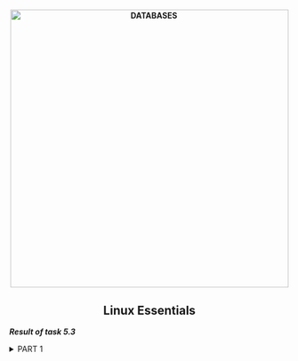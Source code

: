 <h4 align="center"> 
  <img alt="DATABASES" src="https://commons.bmstu.wiki/images/b/be/Linux-3_6.png" width="500"> 
</h4>
<h2 align="center"> Linux Essentials </h2>

***Result of task 5.3*** <br>

<details><summary>PART 1</summary><br>
1. How many states could has a process in Linux? <br> 
In Linux, a process is an instance of executing a program or command. While these processes exist, they’ll be in one of the five possible states:

```  
Running or Runnable (R)
Uninterruptible Sleep (D)
Interruptable Sleep (S)
Stopped (T)
Zombie (Z)
```
  1) When a new process is started, it’ll be placed into the running or runnable state. In the running state, the process takes up a CPU core to execute its code and logic.
  2) There are two different sleeping states: the uninterruptible sleeping state (D) and the interruptible sleeping state (S). 
The uninterruptible sleeping state will only wait for the resources to be available before it transit into a runnable state, and it doesn’t react to any signals. 
On the other hand, the interruptible sleeping state (s) will react to signals and the availability of resources.
  3) From a running or runnable state, we could put a process into the stopped state (T) using the SIGSTOP or SIGTSTP signals. 
  4) When a process has completed its execution or is terminated, it’ll send the SIGCHLD signal to the parent process and go into the zombie state.<br>

Here are the different values that the s, stat and state output specifiers (header "STAT" or "S") will display to describe the state of a process:
  
```
               D    uninterruptible sleep (usually IO)
               I    Idle kernel thread
               R    running or runnable (on run queue)
               S    interruptible sleep (waiting for an event to
                    complete)
               T    stopped by job control signal
               t    stopped by debugger during the tracing
               W    paging (not valid since the 2.6.xx kernel)
               X    dead (should never be seen)
               Z    defunct ("zombie") process, terminated but not
                    reaped by its parent
```

For BSD formats and when the stat keyword is used, additional characters may be displayed:
  
```
               <    high-priority (not nice to other users)
               N    low-priority (nice to other users)
               L    has pages locked into memory (for real-time and
                    custom IO)
               s    is a session leader
               l    is multi-threaded (using CLONE_THREAD, like NPTL
                    pthreads do)
               +    is in the foreground process group
```
  
  <img alt="" src="https://github.com/zinchenko-ihor/DevOps_online_Kyiv_2021Q4/blob/master/m5/Task5.3/IMG/Part1/ps.png"><br>
  <img alt="" src="https://github.com/zinchenko-ihor/DevOps_online_Kyiv_2021Q4/blob/master/m5/Task5.3/IMG/Part1/states_ps_aux.png"><br>
  
2. Examine the pstree command. Make output (highlight) the chain (ancestors) of the current process. <br>
Pstree command in Linux that shows the running processes as a tree which is a more convenient way to display the processes hierarchy and makes the output more visually appealing. The root of the tree is either init or the process with the given pid.<br>
  The top/main item in the tree is the parent process of all system processes. In this example, the systemd is the first process to start at boot.
pstree concatenates identical branches by enclosing them in square brackets and adding an integer to them representing the number of branches. This makes the conclusion more stable and visually appealing.<br>
  
  OPTIONS:
```
       -a     Show command line arguments.  If the command line of a
              process is swapped out, that process is shown in
              parentheses.  -a implicitly disables compaction for
              processes but not threads.
       -A     Use ASCII characters to draw the tree.
       -c     Disable compaction of identical subtrees.  By default,
              subtrees are compacted whenever possible.
       -C     Color the process name by given attribute. Currently
              pstree only accepts the value age which colors by process
              age.  Processes newer than 60 seconds are green, newer
              than an hour yellow and the remaining red.
       -g     Show PGIDs.  Process Group IDs are shown as decimal
              numbers in parentheses after each process name.  If both
              PIDs and PGIDs are displayed then PIDs are shown first.
       -G     Use VT100 line drawing characters.
       -h     Highlight the current process and its ancestors.  This is
              a no-op if the terminal doesn't support highlighting or if
              neither the current process nor any of its ancestors are
              in the subtree being shown.
       -H     Like -h, but highlight the specified process instead.
              Unlike with -h, pstree fails when using -H if highlighting
              is not available.
       -l     Display long lines.  By default, lines are truncated to
              either the COLUMNS environment variable or the display
              width.  If neither of these methods work, the default of
              132 columns is used.
       -n     Sort processes with the same parent by PID instead of by
              name.  (Numeric sort.)
       -N     Show individual trees for each namespace of the type
              specified.  The available types are: ipc, mnt, net, pid,
              time, user, uts.  Regular users don't have access to other
              users' processes information, so the output will be
              limited.
       -p     Show PIDs.  PIDs are shown as decimal numbers in
              parentheses after each process name.  -p implicitly
              disables compaction.
       -s     Show parent processes of the specified process.
       -S     Show namespaces transitions.  Like -N, the output is
              limited when running as a regular user.
       -t     Show full names for threads when available.
       -T     Hide threads and only show processes.
       -u     Show uid transitions.  Whenever the uid of a process
              differs from the uid of its parent, the new uid is shown
              in parentheses after the process name.
       -U     Use UTF-8 (Unicode) line drawing characters.  Under Linux
              1.1-54 and above, UTF-8 mode is entered on the console
              with echo -e ' 33%8' and left with echo -e ' 33%@'.
       -V     Display version information.
       -Z     Show the current security attributes of the process. For
              SELinux systems this will be the security context.
```
  
  <img alt="" src="https://github.com/zinchenko-ihor/DevOps_online_Kyiv_2021Q4/blob/master/m5/Task5.3/IMG/Part1/pstree.png"><br>
  <img alt="" src="https://github.com/zinchenko-ihor/DevOps_online_Kyiv_2021Q4/blob/master/m5/Task5.3/IMG/Part1/pstree1.png"><br>
  <img alt="" src="https://github.com/zinchenko-ihor/DevOps_online_Kyiv_2021Q4/blob/master/m5/Task5.3/IMG/Part1/pstree2.png"><br>
  <img alt="" src="https://github.com/zinchenko-ihor/DevOps_online_Kyiv_2021Q4/blob/master/m5/Task5.3/IMG/Part1/pstree3.png"><br>
  
3. What is a proc file system? <br>
  Procfs is a special filesystem used on UNIX-like operating systems. Allows you to access information from the kernel about system processes. Required to execute commands such as ps, w, top. It is usually mounted on / proc. procfs creates a two-level representation of processspaces. At the top level, processes are directories named according to their pid. Also at the top level is a link to the directory corresponding to the process that is executing the request; it can have a different name on different operating systems (curproc on FreeBSD, self on Linux). <br>
  Proc file system (procfs) is virtual file system created on fly when system boots and is dissolved at time of system shut down.
It contains useful information about the processes that are currently running, it is regarded as control and information center for kernel.
The proc file system also provides communication medium between kernel space and user space.<br>
If you list the directories, you will find that for each PID of a process there is dedicated directory.
You can check directories only on terminal using:
  
```
  ls /proc
```
  <img alt="" src="https://github.com/zinchenko-ihor/DevOps_online_Kyiv_2021Q4/blob/master/m5/Task5.3/IMG/Part1/ls_proc.png"><br>
  
4. Print information about the processor (its type, supported technologies, etc.).<br>
The cpu information includes details about the processor, like the architecture, vendor name, model, number of cores, speed of each core etc.
There are quite a few commands on linux to get those details about the cpu.<br>
  The /proc/cpuinfo file contains details about individual cpu cores. Every processor or core is listed separately the various details about speed, cache size and model name are included in the description. Output its contents with command "cat".

```
  cat /proc/cpuinfo
```
   <img alt="" src="https://github.com/zinchenko-ihor/DevOps_online_Kyiv_2021Q4/blob/master/m5/Task5.3/IMG/Part1/cpuinfo.png"><br>\
   <img alt="" src="https://github.com/zinchenko-ihor/DevOps_online_Kyiv_2021Q4/blob/master/m5/Task5.3/IMG/Part1/cpuinfo1.png"><br>
  
lscpu is a small and quick command that does not need any options. It would simply print the cpu hardware details in a user-friendly format.

```
  lscpu
```
   <img alt="" src="https://github.com/zinchenko-ihor/DevOps_online_Kyiv_2021Q4/blob/master/m5/Task5.3/IMG/Part1/lscpu.png"><br>
  
The lshw command can display limited information about the cpu. lshw by default shows information about various hardware parts, and the '-class' option can be used to pickup information about a specific hardware part.

```
  lshw -class processor
``` 
  <img alt="" src="https://github.com/zinchenko-ihor/DevOps_online_Kyiv_2021Q4/blob/master/m5/Task5.3/IMG/Part1/lshw_class.png"><br>
  
The cpuid command fetches CPUID information about Intel and AMD x86 processors.
The program can be installed with apt on ubuntu:
  
```
  sudo apt install cpuid
```
  <img alt="" src="https://github.com/zinchenko-ihor/DevOps_online_Kyiv_2021Q4/blob/master/m5/Task5.3/IMG/Part1/cpuid.png"><br>
  
5. Use the ps command to get information about the process. The information should be as follows: the owner of the process, the arguments with which the process was launched for execution, the group owner of this process, etc. <br>
PS displays information about a selection of the active processes.  If you want a repetitive update of the selection and the displayed information, use top instead.<br>
  This version of ps accepts several kinds of options:
  1) UNIX options, which may be grouped and must be preceded by a dash.
  2) BSD options, which may be grouped and must not be used with a dash.
  3) GNU long options, which are preceded by two dashes.
  
```
  ps -au
  ps -aux
  
 -a - also shows processes started by other users;
 -x - also shows processes that do not have a controlled terminal or are started from another terminal;
 -u - Prints the username, started the process, and start time for each of the processes.
```
  <img alt="" src="https://github.com/zinchenko-ihor/DevOps_online_Kyiv_2021Q4/blob/master/m5/Task5.3/IMG/Part1/ps_au_5.png"><br>
  <img alt="" src="https://github.com/zinchenko-ihor/DevOps_online_Kyiv_2021Q4/blob/master/m5/Task5.3/IMG/Part1/ps_aux.png"><br>
  
6.  How to define kernel processes and user processes? <br>
In modern linux, unlike many other Unixes, there are so-called "kernel processes". Judging by these, these are just parts of the kernel itself, functions of the general kernel code, working in the same address space and with the same privileges as the rest of the kernel code. Their only difference from other parts of the kernel is that separate entries are created for them in the process table. They are made by processes so that their execution occurs independently of the rest of the kernel, with a lower priority. Their execution takes place under the control of the scheduler, like all other processes in the system.<br>
  The linux kernel processes are started by the kernel itself, and the kthread process with PID = 2 is assigned to the parent process that allegedly spawned them. Thus, the processes of the kernel should be considered the process itself with PID = 2, as well as processes for which the PPID (i.e. the pid of the parent) is 2.<br>

```
  sudo ps --ppid=2 --pid=2
```

User processes - all others:
  
```
  sudo ps -N --ppid=2 --pid=2
```
  Also, by default, pstree without parameters shows only the tree of processes spawned by init, i.e. user processes. Kernel processes will show sudo pstree 2.<br>
  
  <img alt="" src="https://github.com/zinchenko-ihor/DevOps_online_Kyiv_2021Q4/blob/master/m5/Task5.3/IMG/Part1/kernel_process.png"><br>
  <img alt="" src="https://github.com/zinchenko-ihor/DevOps_online_Kyiv_2021Q4/blob/master/m5/Task5.3/IMG/Part1/kernel_process1.png"><br>
  <img alt="" src="https://github.com/zinchenko-ihor/DevOps_online_Kyiv_2021Q4/blob/master/m5/Task5.3/IMG/Part1/user_process1.png"><br>
  <img alt="" src="https://github.com/zinchenko-ihor/DevOps_online_Kyiv_2021Q4/blob/master/m5/Task5.3/IMG/Part1/user_process.png"><br>
  
7. Print the list of processes to the terminal. Briefly describe the statuses of the processes. What condition are they in, or can they be arriving in? <br>
  Print a list of processes in the terminal using the command:
```
  ps -aux
```
  <img alt="" src="https://github.com/zinchenko-ihor/DevOps_online_Kyiv_2021Q4/blob/master/m5/Task5.3/IMG/Part1/ps_aux_7.png"><br>
  
8.  Display only the processes of a specific user. <br>
  To see only the processes owned by a specific user on Linux run:
  
```
  ps -u {username}
```
  You can get a list of every process running as {username} (real [RUID] & effective ID [EUID]) in user format:

```
  ps -U {username} -u {username}
```
  <img alt="" src="https://github.com/zinchenko-ihor/DevOps_online_Kyiv_2021Q4/blob/master/m5/Task5.3/IMG/Part1/ps_u_devops.png"><br>
  <img alt="" src="https://github.com/zinchenko-ihor/DevOps_online_Kyiv_2021Q4/blob/master/m5/Task5.3/IMG/Part1/ps_U.png"><br>
  
9. What utilities can be used to analyze existing running tasks (by analyzing the help for the ps command)? <br>
  Using the man ps command, we can find information on additional utilities to view the status of processes:
```
  pgrep - looks through the currently running processes and lists the process IDs which match the selection criteria to stdout.
  pstree - shows running processes as a tree.
  top - provides a dynamic real-time view of a running system.
  proc - process information pseudo-filesystem.
```
  <img alt="" src="https://github.com/zinchenko-ihor/DevOps_online_Kyiv_2021Q4/blob/master/m5/Task5.3/IMG/Part1/see_also_9.png"><br>
  
10. What information does top command display? <br>
top command is used to show the Linux processes. It provides a dynamic real-time view of the running system. Usually, this command shows the summary information of the system and the list of processes or threads which are currently managed by the Linux Kernel.<br>
As soon as you will run this command it will open an interactive command mode where the top half portion will contain the statistics of processes and resource usage. And Lower half contains a list of the currently running processes. Pressing q will simply exit the command mode.<br>
  <img alt="" src="https://github.com/zinchenko-ihor/DevOps_online_Kyiv_2021Q4/blob/master/m5/Task5.3/IMG/Part1/top_10.png"><br>
 
  Here:
```
  PID: Shows task’s unique process id.
  USER: User name of owner of task.
  PR: Stands for priority of the task.
  NI: Represents a Nice Value of task. A Negative nice value implies higher priority, and positive Nice value means lower priority.
  VIRT: Virtual memory that the process is using.
  RES: Resident Memory Size.
  SHR: The total amount of memory this process shares with othersю
  S: The current status of the process: R - running; S - sleeping, Z - zombie.
  %CPU: Percentage of used CPU time.
  %MEM: Percentage of RAM used by the process.
  TIME+: CPU Time, the duration of the process since the start.
  COMMAND: The name of the command (program) that initiated the process.
```
  
11. Display the processes of the specific user using the top command. <br>
To show all processes for a specific user using top command:
  
```
  top -u {username}
```
   <img alt="" src="https://github.com/zinchenko-ihor/DevOps_online_Kyiv_2021Q4/blob/master/m5/Task5.3/IMG/Part1/top_U.png"><br>
  
12. What interactive commands can be used to control the top command? Give a couple of examples. <br>
Listed below is a brief index of interactive commands within categories.<br>
Some commands appear more than once -- their meaning or scope may vary depending on the context in which they are issued.<br>

```
GLOBAL_Commands <Ret/Sp> ?, =, A, B, d, G, h, I, k, q, r, s, W, Z 
SUMMARY_Area_Commands l, m, t, 1 
TASK_Area_Commands 
  Appearance: b, x, y, z 
  Content: c, f, H, o, S, u 
  Size: #, i, n 
  Sorting: <, >, F, O, R
COLOR_Mapping <Ret>, a, B, b, H, M, q, S, T, w, z, 0 - 7 
COMMANDS_for_Windows -, _, =, +, A, a, G, g, w
```
Interactive commands that you can execute while the program is running:
  
```
  h - displays help for the utility;
  q or Esc - exit top;
  A - choice of color scheme;
  d or s - change the information update interval;
  H - display process streams;
  k - send a termination signal to the process;
  W - write the current program settings to the configuration file;
  Y - view additional information about the process, open files, ports, logs, etc.
  Z - change the color scheme;
  l - hide or display information about the average load on the system;
  m - turn off or switch the display mode of information about memory;
  x - highlight in bold the column by which sorting is performed;
  y - highlight in bold the processes that are running at the moment;
  z - switch between color and monochrome modes;
  c - switching the command output mode, the full path and only the command are available;
  F - setting fields with information about processes;
  o - filtering processes by an arbitrary condition;
  u - filtering processes by username;
  V - displaying processes in the form of a tree;
  i - switching the display mode of processes that are not currently using processor resources;
  n - the maximum number of processes to display in the program;
  L - search by word;
  <> - move the sorting field to the right and left;
```
  <img alt="" src="https://github.com/zinchenko-ihor/DevOps_online_Kyiv_2021Q4/blob/master/m5/Task5.3/IMG/Part1/top_i_12.png"><br>
  
13. Sort the contents of the processes window using various parameters (for example, the amount of processor time taken up, etc.) <br>
Basic sorting of data is carried out by the level of CPU time utilization, also known as% CPU. To start sorting by memory (% MEM), just execute "Shift + M" while the command is up. If you are interested in which of the processes takes the longest, press "Shift + T", and display the information of interest in the TIME+ column. You can sort by their number (PID) by typing "Shift + N" on the keyboard. Use "Shift + P" to return to sorting by CPU usage.

  <img alt="" src="https://github.com/zinchenko-ihor/DevOps_online_Kyiv_2021Q4/blob/master/m5/Task5.3/IMG/Part1/top_sort_pid.png"><br>
  <img alt="" src="https://github.com/zinchenko-ihor/DevOps_online_Kyiv_2021Q4/blob/master/m5/Task5.3/IMG/Part1/top_sort_cpu.png"><br>
  <img alt="" src="https://github.com/zinchenko-ihor/DevOps_online_Kyiv_2021Q4/blob/master/m5/Task5.3/IMG/Part1/top_sort_mem.png"><br>
  <img alt="" src="https://github.com/zinchenko-ihor/DevOps_online_Kyiv_2021Q4/blob/master/m5/Task5.3/IMG/Part1/top_sort_time.png"><br>
  
Not all sorting methods can be set using hot keys. For example, to identify processes that consume more SWAP, use the field selection menu, which is invoked by the "Shift + F" combination. Using the navigation keys, we find SWAP (or any other required parameter), with the “d” key we fix its addition to the general table of the top command (as confirmation of your choice, the “*” symbol will appear next to it). To set sorting by SWAP, here we press "s" and exit the menu (ESC). Ready!<br>
  
  <img alt="" src="https://github.com/zinchenko-ihor/DevOps_online_Kyiv_2021Q4/blob/master/m5/Task5.3/IMG/Part1/add_swap.png"><br>
  <img alt="" src="https://github.com/zinchenko-ihor/DevOps_online_Kyiv_2021Q4/blob/master/m5/Task5.3/IMG/Part1/top_sort_swap.png"><br>
  
14. Concept of priority, what commands are used to set priority? <br>
  When you run a program in Linux, such as the vim editor, the system creates an instance of the program. The process is the running instance, or concrete occurrence of an object, in a program. Every process requires a certain amount of system resources, like central processing unit (CPU) time and random access memory (RAM), to be able to perform its tasks. Each process is assigned a process priority, which determines how much CPU or processor time is allocated to it for execution.<br>
  Note that there are hundreds of processes running in a Linux system at any point in time. Sometimes they all get sufficient CPU time for execution and sometimes they don't, which is when the idea of process priority comes in handy. The process priority determines which process gets more CPU time and which processes can wait for execution at a later, less-demanding time.<br>
  Linux allows us to set a nice value on a per-user basis, which may differ from the process priority. The nice value is how much priority the Linux kernel will grant to each named user; by comparison, the process priority is the actual priority of a running process. Note that the nice value only controls how much CPU time each process is allocated and not how much memory can be used or which input/output (I/O) devices can be used. <br>
  - There are 140 possible and two types of priorities: the nice value and real-time priority, which goes from 1 to 99, with 100 to 139 dedicated to user-space.
  - The nice value of a process can have a range between -20 (highest priority) to +19 (lowest priority); by default, its value is 0.
  - If the nice value of a process is lower, it gets a higher priority, which means the CPU will execute that process more often.
  - But, if the nice value of a process is higher, it will be assigned a lower priority, which means that the CPU will execute that process less often (whenever it gets an opportunity).
 

  
  
  

 
  

  
  
  

